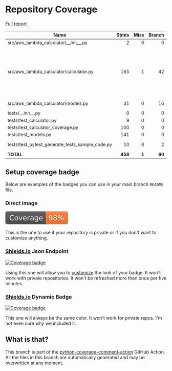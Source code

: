 # Repository Coverage

[Full report](https://htmlpreview.github.io/?https://github.com/zmynx/aws-lambda-calculator/blob/python-coverage-comment-action-data/htmlcov/index.html)

| Name                                                 |    Stmts |     Miss |   Branch |   BrPart |   Cover |   Missing |
|----------------------------------------------------- | -------: | -------: | -------: | -------: | ------: | --------: |
| src/aws\_lambda\_calculator/\_\_init\_\_.py          |        2 |        0 |        0 |        0 |    100% |           |
| src/aws\_lambda\_calculator/calculator.py            |      165 |        1 |       42 |        5 |     97% |155->158, 173->182, 260->267, 375, 381->384 |
| src/aws\_lambda\_calculator/models.py                |       31 |        0 |       16 |        2 |     96% |58->63, 68->74 |
| tests/\_\_init\_\_.py                                |        0 |        0 |        0 |        0 |    100% |           |
| tests/test\_calculator.py                            |        9 |        0 |        0 |        0 |    100% |           |
| tests/test\_calculator\_coverage.py                  |      100 |        0 |        0 |        0 |    100% |           |
| tests/test\_models.py                                |      141 |        0 |        0 |        0 |    100% |           |
| tests/test\_pytest\_generate\_tests\_sample\_code.py |       10 |        0 |        2 |        1 |     92% |  70->exit |
|                                            **TOTAL** |  **458** |    **1** |   **60** |    **8** | **98%** |           |


## Setup coverage badge

Below are examples of the badges you can use in your main branch `README` file.

### Direct image

[![Coverage badge](https://raw.githubusercontent.com/zmynx/aws-lambda-calculator/python-coverage-comment-action-data/badge.svg)](https://htmlpreview.github.io/?https://github.com/zmynx/aws-lambda-calculator/blob/python-coverage-comment-action-data/htmlcov/index.html)

This is the one to use if your repository is private or if you don't want to customize anything.

### [Shields.io](https://shields.io) Json Endpoint

[![Coverage badge](https://img.shields.io/endpoint?url=https://raw.githubusercontent.com/zmynx/aws-lambda-calculator/python-coverage-comment-action-data/endpoint.json)](https://htmlpreview.github.io/?https://github.com/zmynx/aws-lambda-calculator/blob/python-coverage-comment-action-data/htmlcov/index.html)

Using this one will allow you to [customize](https://shields.io/endpoint) the look of your badge.
It won't work with private repositories. It won't be refreshed more than once per five minutes.

### [Shields.io](https://shields.io) Dynamic Badge

[![Coverage badge](https://img.shields.io/badge/dynamic/json?color=brightgreen&label=coverage&query=%24.message&url=https%3A%2F%2Fraw.githubusercontent.com%2Fzmynx%2Faws-lambda-calculator%2Fpython-coverage-comment-action-data%2Fendpoint.json)](https://htmlpreview.github.io/?https://github.com/zmynx/aws-lambda-calculator/blob/python-coverage-comment-action-data/htmlcov/index.html)

This one will always be the same color. It won't work for private repos. I'm not even sure why we included it.

## What is that?

This branch is part of the
[python-coverage-comment-action](https://github.com/marketplace/actions/python-coverage-comment)
GitHub Action. All the files in this branch are automatically generated and may be
overwritten at any moment.